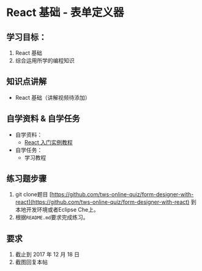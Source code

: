 # React 基础 - 表单定义器

## 学习目标：

1. React 基础
2. 综合运用所学的编程知识

## 知识点讲解

- React 基础（讲解视频待添加）

## 自学资料 & 自学任务

- 自学资料：
  - [React 入门实例教程](http://www.ruanyifeng.com/blog/2015/03/react.html)
- 自学任务：
  - 学习教程

## 练习题步骤

1. git clone题目 [https://github.com/tws-online-quiz/form-designer-with-react](https://github.com/tws-online-quiz/form-designer-with-react) 到本地开发环境或者Eclipse Che上。
2. 根据`README.md`要求完成练习。

## 要求

1. 截止到 2017 年 12 月 18 日
2. 截图回复本帖

